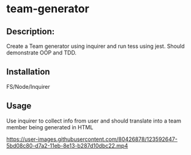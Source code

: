 # team-generator

## Description:
Create a Team generator using inquirer and run tess using jest. Should demonstrate OOP and TDD.

## Installation 
FS/Node/Inquirer

## Usage
Use inquirer to collect info from user and should translate into a team member being generated in HTML

https://user-images.githubusercontent.com/80426878/123592647-5bd08c80-d7a2-11eb-8e13-b287d10dbc22.mp4

